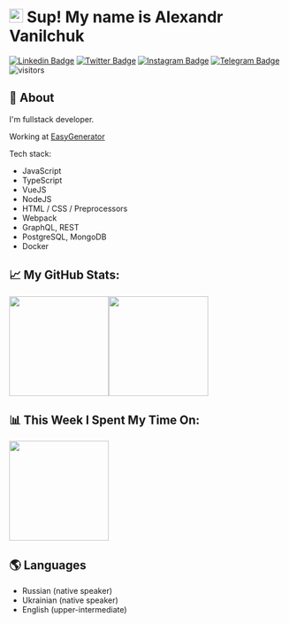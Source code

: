 # <img src="https://media.giphy.com/media/hvRJCLFzcasrR4ia7z/giphy.gif" width="25px"> Sup! My name is Alexandr Vanilchuk

[![Linkedin Badge](https://img.shields.io/badge/-LinkedIn-0e76a8?style=flat-square&logo=Linkedin&logoColor=white)](https://www.linkedin.com/in/htndev)
[![Twitter Badge](https://img.shields.io/badge/-Twitter-00acee?style=flat-square&logo=Twitter&logoColor=white)](https://twitter.com/htndev)
[![Instagram Badge](https://img.shields.io/badge/-Instagram-e4405f?style=flat-square&logo=Instagram&logoColor=white)](https://instagram.com/htndev/)
[![Telegram Badge](https://img.shields.io/badge/-Telegram-0088cc?style=flat-square&logo=Telegram&logoColor=white)](https://t.me/htndev)
![visitors](https://visitor-badge.glitch.me/badge?page_id=htndev)

## 💬 About

I'm fullstack developer.

Working at [EasyGenerator](https://github.com/easygenerator)

Tech stack:
- JavaScript
- TypeScript
- VueJS
- NodeJS
- HTML / CSS / Preprocessors
- Webpack
- GraphQL, REST
- PostgreSQL, MongoDB
- Docker

## 📈 My GitHub Stats:
<img height="180em" src="https://github-readme-stats.vercel.app/api?username=htndev&show_icons=true&hide_border=true&&count_private=true&include_all_commits=true&theme=dracula" /><img height="180em" src="https://github-readme-stats.vercel.app/api/top-langs/?username=htndev&theme=dracula&layout=compact" />

## 📊 This Week I Spent My Time On:
<img height="180em" src="https://github-readme-stats.vercel.app/api/wakatime?username=htndev&theme=dracula" />

## 🌎 Languages
- Russian (native speaker)
- Ukrainian (native speaker)
- English (upper-intermediate)
